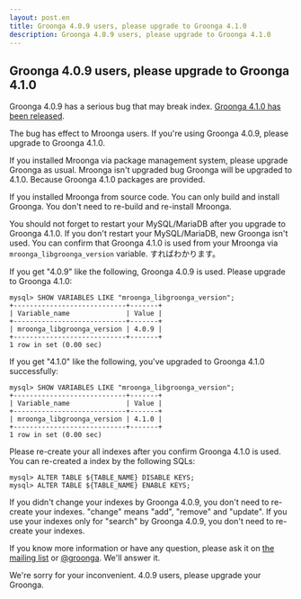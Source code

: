 ```yaml
---
layout: post.en
title: Groonga 4.0.9 users, please upgrade to Groonga 4.1.0
description: Groonga 4.0.9 users, please upgrade to Groonga 4.1.0
---
```


## Groonga 4.0.9 users, please upgrade to Groonga 4.1.0

Groonga 4.0.9 has a serious bug that may break
index. [Groonga 4.1.0 has been released](http://groonga.org/en/blog/2015/01/09/release.html).

The bug has effect to Mroonga users. If you're using Groonga 4.0.9,
please upgrade to Groonga 4.1.0.

If you installed Mroonga via package management system, please upgrade
Groonga as usual. Mroonga isn't upgraded bug Groonga will be upgraded
to 4.1.0. Because Groonga 4.1.0 packages are provided.

If you installed Mroonga from source code. You can only build and
install Groonga. You don't need to re-build and re-install Mroonga.

You should not forget to restart your MySQL/MariaDB after you upgrade
to Groonga 4.1.0. If you don't restart your MySQL/MariaDB, new Groonga
isn't used. You can confirm that Groonga 4.1.0 is used from your
Mroonga via `mroonga_libgroonga_version` variable. すればわかります。

If you get "4.0.9" like the following, Groonga 4.0.9 is used. Please
upgrade to Groonga 4.1.0:

    mysql> SHOW VARIABLES LIKE "mroonga_libgroonga_version";
    +----------------------------+-------+
    | Variable_name              | Value |
    +----------------------------+-------+
    | mroonga_libgroonga_version | 4.0.9 |
    +----------------------------+-------+
    1 row in set (0.00 sec)

If you get "4.1.0" like the following, you've upgraded to Groonga
4.1.0 successfully:

    mysql> SHOW VARIABLES LIKE "mroonga_libgroonga_version";
    +----------------------------+-------+
    | Variable_name              | Value |
    +----------------------------+-------+
    | mroonga_libgroonga_version | 4.1.0 |
    +----------------------------+-------+
    1 row in set (0.00 sec)

Please re-create your all indexes after you confirm Groonga 4.1.0 is
used. You can re-created a index by the following SQLs:

    mysql> ALTER TABLE ${TABLE_NAME} DISABLE KEYS;
    mysql> ALTER TABLE ${TABLE_NAME} ENABLE KEYS;

If you didn't change your indexes by Groonga 4.0.9, you don't need to
re-create your indexes. "change" means "add", "remove" and
"update". If you use your indexes only for "search" by Groonga 4.0.9,
you don't need to re-create your indexes.

If you know more information or have any question, please ask it on
[the mailing list](http://sourceforge.net/p/groonga/mailman/groonga-talk/)
or [@groonga](https://twitter.com/groonga). We'll answer it.

We're sorry for your inconvenient. 4.0.9 users, please upgrade your
Groonga.
